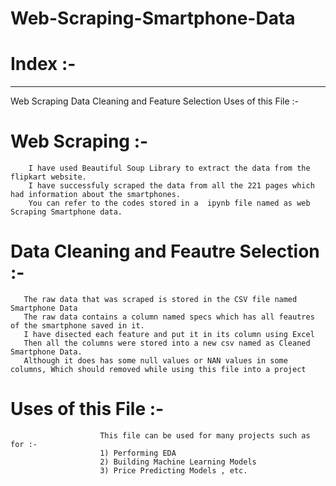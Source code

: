 # Web-Scraping-Smartphone-Data

# Index :-
---
Web Scraping 
Data Cleaning and Feature Selection 
Uses of this File :- 


# Web Scraping :- 
        I have used Beautiful Soup Library to extract the data from the flipkart website.
        I have successfuly scraped the data from all the 221 pages which had information about the smartphones.
        You can refer to the codes stored in a  ipynb file named as web Scraping Smartphone data.
        
# Data Cleaning and Feautre Selection :-
       The raw data that was scraped is stored in the CSV file named Smartphone Data 
       The raw data contains a column named specs which has all feautres of the smartphone saved in it.
       I have disected each feature and put it in its column using Excel
       Then all the columns were stored into a new csv named as Cleaned Smartphone Data.
       Although it does has some null values or NAN values in some columns, Which should removed while using this file into a project
       
       
# Uses of this File :- 
                        This file can be used for many projects such as for :- 
                        1) Performing EDA
                        2) Building Machine Learning Models
                        3) Price Predicting Models , etc.
                        

